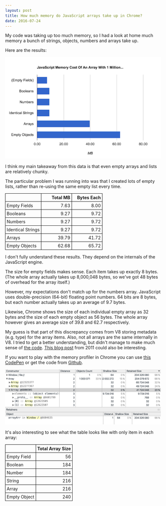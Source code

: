 ```yaml
---
layout: post
title: How much memory do JavaScript arrays take up in Chrome?
date: 2016-07-24
---
```


My code was taking up too much memory, so I had a look at home much memory a bunch of strings, objects, numbers and arrays take up.

Here are the results:

![Memory taken up by different arrays](/img/blog/javascript-memory/array-memory-chart.png)

I think my main takeaway from this data is that even empty arrays and lists are relatively chunky.

The particular problem I was running into was that I created lots of empty lists, rather than re-using the same empty list every time.

<style>
    .js-memory-post-table td, .js-memory-post-table th{
        min-width: 90px;
        text-align: right;
        padding: 4px;
        border: 1px solid black;
    }
    .js-memory-post-table td:first-child{
        text-align: left;
    }
    .js-memory-post-table {
        border-collapse: collapse;
    }
</style>
<table class="js-memory-post-table">
    <thead>
        <tr>
            <th></th>
            <th>Total MB</th>
            <th>Bytes Each</th>
        </tr>
    </thead>
    <tbody>
        <tr>
            <td>Empty Fields</td>
            <td>7.63</td>
            <td>8.00</td>
        </tr>
        <tr>
            <td>Booleans</td>
            <td>9.27</td>
            <td>9.72</td>
        </tr>
        <tr>
            <td>Numbers</td>
            <td>9.27</td>
            <td>9.72</td>
        </tr>
        <tr>
            <td>Identical Strings</td>
            <td>9.27</td>
            <td>9.72</td>
        </tr>
        <tr>
            <td>Arrays</td>
            <td>39.79</td>
            <td>41.72</td>
        </tr>
        <tr>
            <td>Empty Objects</td>
            <td>62.68</td>
            <td>65.72</td>
        </tr>
    </tbody>
</table>

I don't fully understand these results. They depend on the internals of the JavaScript engine.

The size for empty fields makes sense. Each item takes up exactly 8 bytes. (The whole array actually takes up 8,000,048 bytes, so we've got 48 bytes of overhead for the array itself.)

However, my expectations don't match up for the numbers array. JavaScript uses double-precision (64-bit) floating point numbers. 64 bits are 8 bytes, but each number actually takes up an average of 9.7 bytes.

Likewise, Chrome shows the size of each individual empty array as 32 bytes and the size of each empty object as 56 bytes. The whole array however gives an average size of 39.8 and 62.7 respectively.

My guess is that part of this discrepancy comes from V8 storing metadata (e.g. type) for the array items. Also, not all arrays are the same internally in V8. I tried to get a better understanding, but didn't manage to make much sense of [the code](https://cs.chromium.org/chromium/src/v8/src/objects.h?type=cs&q=jsarra&sq=package:chromium&l=10334). [This blog post](https://wingolog.org/archives/2011/05/18/value-representation-in-javascript-implementations) from 2011 could also be interesting.

If you want to play with the memory profiler in Chrome you can use [this CodePen](http://codepen.io/anon/pen/AXaoGr) or get the code from [Github](https://github.com/mattzeunert/javascript-array-memory-consumption).

![Memory profiler in Chrome](/img/blog/javascript-memory/memory-profiler.png)

It's also interesting to see what the table looks like with only item in each array:

<table class="js-memory-post-table">
    <thead>
        <tr>
            <th></th>
            <th>Total Array Size</th>
        </tr>
    </thead>
    <tbody>
        <tr>
            <td>Empty Field</td>
            <td>56</td>
        </tr>
        <tr>
            <td>Boolean</td>
            <td>184</td>
        </tr>
        <tr>
            <td>Number</td>
            <td>184</td>
        </tr>
        <tr>
            <td>String</td>
            <td>216</td>
        </tr>
        <tr>
            <td>Array</td>
            <td>216</td>
        </tr>
        <tr>
            <td>Empty Object</td>
            <td>240</td>
        </tr>
    </tbody>
</table>
